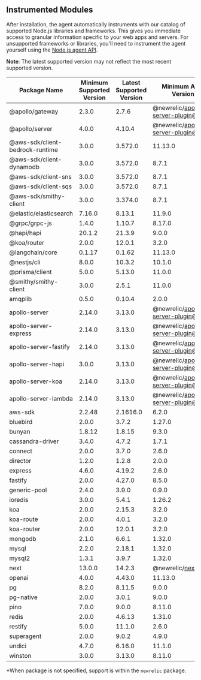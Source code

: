 ## Instrumented Modules

After installation, the agent automatically instruments with our catalog of supported Node.js libraries and frameworks. This gives you immediate access to granular information specific to your web apps and servers.  For unsupported frameworks or libraries, you'll need to instrument the agent yourself using the [Node.js agent API](https://docs.newrelic.com/docs/apm/agents/nodejs-agent/api-guides/nodejs-agent-api/).

**Note**: The latest supported version may not reflect the most recent supported version.


| Package Name | Minimum Supported Version | Latest Supported Version | Minimum Agent Version* |
| --- | --- | --- | --- |
| @apollo/gateway | 2.3.0 | 2.7.6 | @newrelic/apollo-server-plugin@1.0.0 |
| @apollo/server | 4.0.0 | 4.10.4 | @newrelic/apollo-server-plugin@2.1.0 |
| @aws-sdk/client-bedrock-runtime | 3.0.0 | 3.572.0 | 11.13.0 |
| @aws-sdk/client-dynamodb | 3.0.0 | 3.572.0 | 8.7.1 |
| @aws-sdk/client-sns | 3.0.0 | 3.572.0 | 8.7.1 |
| @aws-sdk/client-sqs | 3.0.0 | 3.572.0 | 8.7.1 |
| @aws-sdk/smithy-client | 3.0.0 | 3.374.0 | 8.7.1 |
| @elastic/elasticsearch | 7.16.0 | 8.13.1 | 11.9.0 |
| @grpc/grpc-js | 1.4.0 | 1.10.7 | 8.17.0 |
| @hapi/hapi | 20.1.2 | 21.3.9 | 9.0.0 |
| @koa/router | 2.0.0 | 12.0.1 | 3.2.0 |
| @langchain/core | 0.1.17 | 0.1.62 | 11.13.0 |
| @nestjs/cli | 8.0.0 | 10.3.2 | 10.1.0 |
| @prisma/client | 5.0.0 | 5.13.0 | 11.0.0 |
| @smithy/smithy-client | 3.0.0 | 2.5.1 | 11.0.0 |
| amqplib | 0.5.0 | 0.10.4 | 2.0.0 |
| apollo-server | 2.14.0 | 3.13.0 | @newrelic/apollo-server-plugin@1.0.0 |
| apollo-server-express | 2.14.0 | 3.13.0 | @newrelic/apollo-server-plugin@1.0.0 |
| apollo-server-fastify | 2.14.0 | 3.13.0 | @newrelic/apollo-server-plugin@1.0.0 |
| apollo-server-hapi | 3.0.0 | 3.13.0 | @newrelic/apollo-server-plugin@1.0.0 |
| apollo-server-koa | 2.14.0 | 3.13.0 | @newrelic/apollo-server-plugin@1.0.0 |
| apollo-server-lambda | 2.14.0 | 3.13.0 | @newrelic/apollo-server-plugin@1.0.0 |
| aws-sdk | 2.2.48 | 2.1616.0 | 6.2.0 |
| bluebird | 2.0.0 | 3.7.2 | 1.27.0 |
| bunyan | 1.8.12 | 1.8.15 | 9.3.0 |
| cassandra-driver | 3.4.0 | 4.7.2 | 1.7.1 |
| connect | 2.0.0 | 3.7.0 | 2.6.0 |
| director | 1.2.0 | 1.2.8 | 2.0.0 |
| express | 4.6.0 | 4.19.2 | 2.6.0 |
| fastify | 2.0.0 | 4.27.0 | 8.5.0 |
| generic-pool | 2.4.0 | 3.9.0 | 0.9.0 |
| ioredis | 3.0.0 | 5.4.1 | 1.26.2 |
| koa | 2.0.0 | 2.15.3 | 3.2.0 |
| koa-route | 2.0.0 | 4.0.1 | 3.2.0 |
| koa-router | 2.0.0 | 12.0.1 | 3.2.0 |
| mongodb | 2.1.0 | 6.6.1 | 1.32.0 |
| mysql | 2.2.0 | 2.18.1 | 1.32.0 |
| mysql2 | 1.3.1 | 3.9.7 | 1.32.0 |
| next | 13.0.0 | 14.2.3 | @newrelic/next@0.7.0 |
| openai | 4.0.0 | 4.43.0 | 11.13.0 |
| pg | 8.2.0 | 8.11.5 | 9.0.0 |
| pg-native | 2.0.0 | 3.0.1 | 9.0.0 |
| pino | 7.0.0 | 9.0.0 | 8.11.0 |
| redis | 2.0.0 | 4.6.13 | 1.31.0 |
| restify | 5.0.0 | 11.1.0 | 2.6.0 |
| superagent | 2.0.0 | 9.0.2 | 4.9.0 |
| undici | 4.7.0 | 6.16.0 | 11.1.0 |
| winston | 3.0.0 | 3.13.0 | 8.11.0 |

*When package is not specified, support is within the `newrelic` package.
